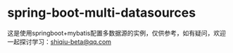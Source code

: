 # spring-boot-multi-datasources
这是使用springboot+mybatis配置多数据源的实例，仅供参考，如有疑问，欢迎一起探讨学习：shiqiu-beta@qq.com